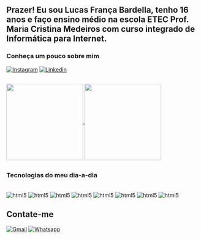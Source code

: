 ## Prazer! Eu sou Lucas França Bardella, tenho 16 anos e faço ensino médio na escola ETEC Prof. Maria Cristina Medeiros com curso integrado de Informática para Internet.

### Conheça um pouco sobre mim
[![Instagram](https://img.shields.io/badge/Instagram-E4405F?style=for-the-badge&logo=instagram&logoColor=white)](https://www.instagram.com/luks.thx/)
[![Linkedin](https://img.shields.io/badge/LinkedIn-0077B5?style=for-the-badge&logo=linkedin&logoColor=white)]()

##
<a href="https://github.com/LucasBardella/github-readme-stats">
  <img height=200 align="center" src="https://github-readme-stats.vercel.app/api?username=anuraghazra" />
</a>
<a href="https://github.com/LucasBardella/convoychat">
  <img height=200 align="center" src="https://github-readme-stats.vercel.app/api/top-langs/?username=LucasBardella&layout=donut" />
</a>

##

### Tecnologias do meu dia-a-dia
<div style="display: inline_block"><br/>
  <img align="justify" alt="html5" src="https://img.shields.io/badge/HTML5-E34F26?style=for-the-badge&logo=html5&logoColor=white" />
  <img align="justify" alt="html5" src="https://img.shields.io/badge/CSS-239120?&style=for-the-badge&logo=css3&logoColor=white" />
  <img align="justify" alt="html5" src="https://img.shields.io/badge/PHP-777BB4?style=for-the-badge&logo=php&logoColor=white" />
  <img align="justify" alt="html5" src="https://img.shields.io/badge/Bootstrap-563D7C?style=for-the-badge&logo=bootstrap&logoColor=white" />
  <img align="justify" alt="html5" src="https://img.shields.io/badge/JavaScript-323330?style=for-the-badge&logo=javascript&logoColor=F7DF1E" />
  <img align="justify" alt="html5" src="https://img.shields.io/badge/Figma-F24E1E?style=for-the-badge&logo=figma&logoColor=white" />  
  <img align="justify" alt="html5" src="https://img.shields.io/badge/Adobe%20Illustrator-FF9A00?style=for-the-badge&logo=adobe%20illustrator&logoColor=white" />
  <img align="justify" alt="html5" src="https://img.shields.io/badge/Adobe%20Photoshop-31A8FF?style=for-the-badge&logo=Adobe%20Photoshop&logoColor=black" />
</div>

## Contate-me
[![Gmail](https://img.shields.io/badge/Gmail-D14836?style=for-the-badge&logo=gmail&logoColor=white)](https://github.com/LucasBardella/LucasBardella/blob/main/email.txt)
[![Whatsapp](https://img.shields.io/badge/WhatsApp-25D366?style=for-the-badge&logo=whatsapp&logoColor=white)]([https://w.app/c3YzmC](https://wa.me/5511976513302))
